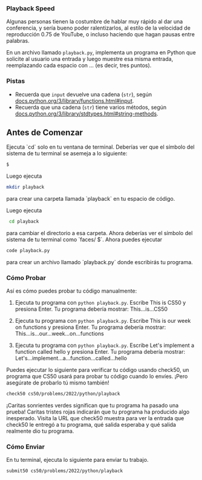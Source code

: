 ### Playback Speed

Algunas personas tienen la costumbre de hablar muy rápido al dar una conferencia, y sería bueno poder ralentizarlos, al estilo de la velocidad de reproducción 0.75 de YouTube, o incluso haciendo que hagan pausas entre palabras.

En un archivo llamado `playback.py`, implementa un programa en Python que solicite al usuario una entrada y luego muestre esa misma entrada, reemplazando cada espacio con ... (es decir, tres puntos).

### Pistas

- Recuerda que `input` devuelve una cadena (`str`), según [docs.python.org/3/library/functions.html#input](https://docs.python.org/3/library/functions.html#input).
- Recuerda que una cadena (`str`) tiene varios métodos, según [docs.python.org/3/library/stdtypes.html#string-methods](https://docs.python.org/3/library/stdtypes.html#string-methods).

## Antes de Comenzar

Ejecuta \`cd\` solo en tu ventana de terminal. Deberías ver que el símbolo del sistema de tu terminal se asemeja a lo siguiente:

```bash
$
```

Luego ejecuta

```bash
mkdir playback
```

para crear una carpeta llamada \`playback\` en tu espacio de código.

Luego ejecuta

```bash
 cd playback
```

para cambiar el directorio a esa carpeta. Ahora deberías ver el símbolo del sistema de tu terminal como \`faces/ $\`. Ahora puedes ejecutar

```bash
code playback.py
```

para crear un archivo llamado \`playback.py\` donde escribirás tu programa.

### Cómo Probar

Así es cómo puedes probar tu código manualmente:

1. Ejecuta tu programa con `python playback.py`. Escribe This is CS50 y presiona Enter. Tu programa debería mostrar:
   This...is...CS50

1. Ejecuta tu programa con `python playback.py`. Escribe This is our week on functions y presiona Enter. Tu programa debería mostrar:
   This...is...our...week...on...functions

1. Ejecuta tu programa con `python playback.py`. Escribe Let's implement a function called hello y presiona Enter. Tu programa debería mostrar:
   Let's...implement...a...function...called...hello

Puedes ejecutar lo siguiente para verificar tu código usando check50, un programa que CS50 usará para probar tu código cuando lo envíes. ¡Pero asegúrate de probarlo tú mismo también!

```bash
check50 cs50/problems/2022/python/playback
```

¡Caritas sonrientes verdes significan que tu programa ha pasado una prueba! Caritas tristes rojas indicarán que tu programa ha producido algo inesperado. Visita la URL que check50 muestra para ver la entrada que check50 le entregó a tu programa, qué salida esperaba y qué salida realmente dio tu programa.

### Cómo Enviar

En tu terminal, ejecuta lo siguiente para enviar tu trabajo.

```bash
submit50 cs50/problems/2022/python/playback
```
